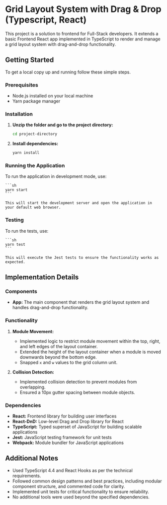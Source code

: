 # Grid Layout System with Drag & Drop (Typescript, React)

This project is a solution to frontend for Full-Stack developers. It extends a basic Frontend React app implemented in TypeScript to render and manage a grid layout system with drag-and-drop functionality.

## Getting Started

To get a local copy up and running follow these simple steps.

### Prerequisites

- Node.js installed on your local machine
- Yarn package manager

### Installation

1. **Unzip the folder and go to the project directory:**

    ```sh
    cd project-directory
    ```

2. **Install dependencies:**

    ```sh
    yarn install
    ```

### Running the Application

To run the application in development mode, use:

    ```sh
    yarn start
    ```

    This will start the development server and open the application in your default web browser.

### Testing

To run the tests, use:

    ```sh
    yarn test
    ```

    This will execute the Jest tests to ensure the functionality works as expected.

## Implementation Details

### Components

- **App:** The main component that renders the grid layout system and handles drag-and-drop functionality.

### Functionality

1. **Module Movement:**
   - Implemented logic to restrict module movement within the top, right, and left edges of the layout container.
   - Extended the height of the layout container when a module is moved downwards beyond the bottom edge.
   - Snapped `x` and `w` values to the grid column unit.

2. **Collision Detection:**
   - Implemented collision detection to prevent modules from overlapping.
   - Ensured a 10px gutter spacing between module objects.

### Dependencies

- **React:** Frontend library for building user interfaces
- **React-DnD:** Low-level Drag and Drop library for React
- **TypeScript:** Typed superset of JavaScript for building scalable applications
- **Jest:** JavaScript testing framework for unit tests
- **Webpack:** Module bundler for JavaScript applications

## Additional Notes

- Used TypeScript 4.4 and React Hooks as per the technical requirements.
- Followed common design patterns and best practices, including modular component structure, and commented code for clarity.
- Implemented unit tests for critical functionality to ensure reliability.
- No additional tools were used beyond the specified dependencies.
